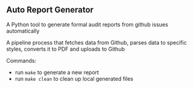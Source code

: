 ## Auto Report Generator

A Python tool to generate formal audit reports from github issues automatically

A pipeline process that fetches data from Github, parses data to specific styles, converts it to PDF and uploads to Github

Commands:
- run `make` to generate a new report
- run `make clean` to clean up local generated files
